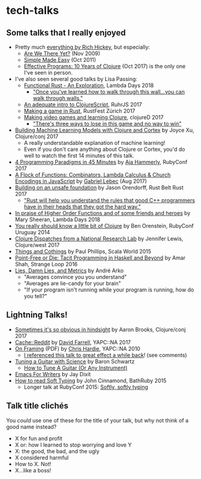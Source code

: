 # tech-talks

## Some talks that I really enjoyed
* Pretty much [everything by Rich Hickey](https://github.com/tallesl/Rich-Hickey-fanclub), but especially:
    * [Are We There Yet?](https://www.infoq.com/presentations/Are-We-There-Yet-Rich-Hickey) (Nov 2009)
    * [Simple Made Easy](https://www.infoq.com/presentations/Simple-Made-Easy) (Oct 2011)
    * [Effective Programs: 10 Years of Clojure](https://www.youtube.com/watch?v=2V1FtfBDsLU) (Oct 2017) is the only one I've seen in person.
* I've also seen several good talks by Lisa Passing:
    * [Functional Rust - An Exploration](https://www.youtube.com/watch?v=Ve8HUfU3ELQ), Lambda Days 2018
        * ["Once you've learned how to walk through this wall...you can walk through walls."](https://www.youtube.com/watch?v=Ve8HUfU3ELQ&t=5m55s)
	* [An adequate intro to ClojureScript](https://www.youtube.com/watch?v=bl7BaLcjg0A), RuhrJS 2017
	* [Making a game in Rust](https://www.youtube.com/watch?v=Ktwl97Ph-SI), RustFest Zürich 2017
	* [Making video games and learning Clojure](https://www.youtube.com/watch?v=TcyTErqmB_4), clojureD 2017
	    * ["There's three ways to lose in this game and no way to win"](https://www.youtube.com/watch?v=TcyTErqmB_4&t=19m48s)
* [Building Machine Learning Models with Clojure and Cortex](https://www.youtube.com/watch?v=0m6wz2vClQI) by Joyce Xu, Clojure/conj 2017
    * A really understandable explanation of machine learning!
    * Even if you don't care anything about Clojure or Cortex, you'd do well to watch the first 14 minutes of this talk.
* [4 Programming Paradigms in 45 Minutes](https://www.youtube.com/watch?v=3TBq__oKUzk) by [Aja Hammerly](http://www.thagomizer.com/), RubyConf 2017
* [A Flock of Functions: Combinators, Lambda Calculus & Church Encodings in JavaScript](https://www.youtube.com/watch?v=3VQ382QG-y4) by [Gabriel Lebec](https://twitter.com/g_lebec) (Aug 2017)
* [Building on an unsafe foundation](https://www.youtube.com/watch?v=rTo2u13lVcQ) by Jason Orendorff, Rust Belt Rust 2017
    * ["Rust will help you understand the rules that good C++ programmers have in their heads that they got the hard way."](https://www.youtube.com/watch?v=rTo2u13lVcQ&t=33m25s)
* [In praise of Higher Order Functions and of some friends and heroes](https://oylenshpeegul.wordpress.com/2018/04/01/in-praise-of-higher-order-functions/) by Mary Sheeran, Lambda Days 2018
* [You really should know a little bit of Clojure](https://www.youtube.com/watch?v=c9TSQJPKs6A) by Ben Orenstein, RubyConf Uruguay 2014
* [Clojure Dispatches from a National Research Lab](https://www.youtube.com/watch?v=pjFmF6pezsw) by Jennifer Lewis, Clojure/west 2017
* [Things and Cothings](https://www.youtube.com/watch?v=gqSBM_kLJaI) by Paul Phillips, Scala World 2015
* [Point-Free or Die: Tacit Programming in Haskell and Beyond](https://www.youtube.com/watch?v=seVSlKazsNk) by Amar Shah, Strange Loop 2016
* [Lies, Damn Lies, and Metrics](https://www.youtube.com/watch?v=pYbgcDfM2Ts) by André Arko
    * "Averages convince you you understand"
    * "Averages are lie-candy for your brain"
	* "If your program isn't running while your program is running, how do you tell?"
	


## Lightning Talks!
* [Sometimes it's so obvious in hindsight](https://www.youtube.com/watch?v=lq_WEM461M0) by Aaron Brooks, Clojure/conj 2017
* [Cache::Reddit](https://www.youtube.com/watch?v=ZT4BJEIu-SY) by [David Farrell](https://twitter.com/PerlTricks), YAPC::NA 2017
* [On Framing](https://chrishardie.com/files/framing-lightning.pdf) (PDF) by [Chris Hardie](https://twitter.com/chrishardie), YAPC::NA 2010
    * [I referenced this talk to great effect a while back](https://www.activestate.com/blog/2016/06/perl-hacker-webinar#comment-2736794698)! (see comments)
* [Tuning a Guitar with Science](https://www.youtube.com/watch?v=U6BwggT3wGY) by Baron Schwartz
    * [How to Tune A Guitar (Or Any Instrument)](https://www.xaprb.com/blog/2014/01/18/how-to-tune-guitar/)
* [Emacs For Writers](https://www.youtube.com/watch?v=FtieBc3KptU) by Jay Dixit
* [How to read Soft Typing](https://www.youtube.com/watch?v=Jp0VKD_7pmw#t=15m) by John Cinnamond, BathRuby 2015
    * Longer talk at RubyConf  2015: [Softly, softly typing](https://www.youtube.com/watch?v=XGLYHQ1BLfM)


## Talk title clichés
You *could* use one of these for the title of your talk, but why not
think of a good name instead?
* X for fun and profit
* X or: how I learned to stop worrying and love Y
* X: the good, the bad, and the ugly
* X considered harmful
* How to X. Not!
* X...like a boss!

